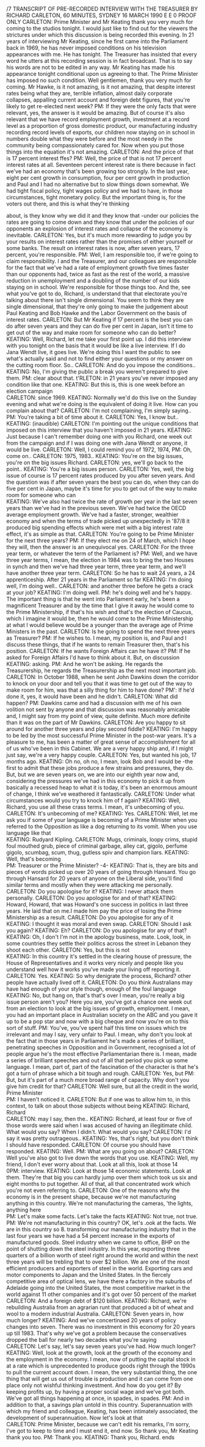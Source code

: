 /7 
TRANSCRIPT OF PRE-RECORDED INTERVIEW WITH THE TREASURER BY RICHARD CARLETON, 60 MINUTES, SYDNEY 16 MARCH 1990 
E E 0 PROOF ONLY 
CARLETON: Prime Minister and Mr Keating thank you very much for coming to the studios tonight. I would just like to find out for the viewers the strictures under which this discussion is being recorded this evening. In 21 years of interviewing Mr Keating, since he first came into the Parliament back in 1969, he has never imposed conditions on his television appearances with me. He has tonight. The Treasurer has insisted that every word he utters at this recording session is in fact broadcast. That is to say his words are not to be edited in any way. Mr Keating has made his appearance tonight conditional upon us agreeing to that. The Prime Minister has imposed no such condition. Well gentlemen, thank you very much for coming. Mr Hawke, is it not amazing, is it not 
amazing, that despite interest rates being what they are, terrible inflation, almost daily corporate collapses, appalling current account and foreign debt figures, that you're likely to get re-elected next week? 
PM: If they were the only facts that were relevant, yes, the answer is it would be amazing. But of course it's also relevant that we have record employment growth, 
investment at a record level as a proportion of gross domestic product, our manufacturing industry recording record levels of exports, our children now staying on in school in numbers double what they were before and the most needy in the community being compassionately cared for. Now when you put those things into the 
equation it's not amazing. 
CARLETON: And the price of that is 17 percent interest ffes? 
PM: Well, the price of that is not 17 percent interest rates at all. Seventeen percent interest rate is there because in fact we've had an economy that's been growing too strongly. In the last year, eight per cent growth in consumption, four per cent growth in production and Paul and I had no alternative but to slow things down 
somewhat. We had tight fiscal policy, tight wages policy and we had to have, in those circumstances, tight 
monetary policy. But the important thing is, for the voters out there, and this is what they're thinking

about, is they know why we did it and they know that -under our policies the rates are going to come down and they know that under the policies of our opponents an explosion of interest rates and collapse of the economy is inevitable. 
CARLETON: Yes, but it's much more rewarding to judge you by your results on interest rates rather than the promises of either yourself or some banks. The result on interest rates is now, after seven years, 17 percent, you're responsible. 
PM: Well, I am responsible too, if we're going to claim responsibility. I and the Treasurer, and our colleagues are responsible for the fact that we've had a rate of employment growth five times faster than our opponents had, twice as fast as the rest of the world, a massive reduction in unemployment and a doubling of the number of our kids staying on in school. We're responsible for those things too. And the, see what you've got to do, Richard, is understand that that electorate you're talking about there isn't single dimensional. You seem to think they are single dimensional, that they're only going to make the judgement about Paul Keating and Bob Hawke and the Labor Government on the basis of interest rates. 
CARLETON: But Mr Keating if 17 percent is the best you can do after seven years and they can do five per cent in Japan, isn't it time to get out of the way and make room for someone who can do better? 
KEATING: Well, Richard, let me take your first point up. I did this interview with you tonight on the basis that it would be like a live interview. If I do Jana Wendt live, it goes live. We're doing this I want the public to see what's actually said and not to find either your questions or my answer on the cutting room floor. So.. 
CARLETON: And do you impose the conditions.. 
KEATING: No, I'm giving the public a break you weren't prepared to give them. 
PM: clear about that. 
t'RLETON: in 21 years you've never imposed any condition like that one. 
KEATING: But this is, this is one week before an election campaign  
CARLETON: since 1969. 
KEATING: Normally we'd do this live on the Sunday evening and what we're doing is the equivalent of doing it live. How can you complain about that?
CARLETON: I'm not complaining, I'm simply saying.. PM: You're taking a bit of time about it. CARLETON: Yes, I know but.. 
KEATING: (inaudible) 
CARLETON: I'm pointing out the unique conditions that imposed on this interview that you haven't imposed in 21 years. 
KEATING: Just because I can't remember doing one with you Richard, one week out from the campaign and if I was doing one with Jana Wendt or anyone, it would be live. 
CARLETON: Well, I could remind you of 1972, 1974, PM: Oh, come on.. 
CARLETON: 1975, 1983.. 
KEATING: You're on the big issues, you're on the big issues Richard. 
CARLETON: yes, we'll go back to the point.. KEATING: You're a big issues person. 
CARLETON: Yes, well, the big issue of course is 17 percent rates produced by you after seven years. And the question was if after seven years the best you can do, when they can do five per cent in Japan, maybe it's time for you to get out of the way to make room for someone who can  
KEATING: We've also had twice the rate of growth per year in the last seven years than we've had in the previous seven. We've had twice the OECD average employment growth. We've had a faster, stronger, wealthier economy and when the terms of trade picked up unexpectedly in '87/8 it produced big spending effects which were met with a big interest rate effect, it's as simple as that. 
CARLETON: You're going to be Prime Minister for the next three years? 
PM: If they elect me on 24 of March, which I hope they will, then the answer is an unequivocal yes. 
CARLETON: For the three year term, or whatever the term of the Parliament is? 
PM: Well, and we have three year terms, I mean, the election in 1984 was to bring the two Houses in synch and
then we've had three year term, three year term, and we'll have another three year term. 
CARLETON: So he has to wait 24 years, a 24 apprenticeship. After 21 years in the Parliament so far 
KEATING: I'm doing well, I'm doing well.. 
CARLETON: and another three before he gets a crack at your job? 
KEATING: I'm doing well. 
PM: he's doing well and he's happy. The important thing is that he went into Parliament early, he's been a magnificent Treasurer and by the time that I give it away he would come to the Prime Ministership, if that's his wish and that's the election of Caucus, which I imagine it would be, then he would come to the Prime Ministership at what I would believe would be a younger than the average age of Prime Ministers in the past. 
CARLETON: Is he going to spend the next three years as Treasurer? 
PM: If he wishes to. I mean, my position is, and Paul and I discuss these things, that if he wants to remain Treasurer then, that's his position. 
CARLETON: If he wants Foreign Affairs can he have it? 
PM: If he asked for Foreign Affairs I'd have to think about it. But, on discussion  
KEATING: asking. 
PM: And he won't be asking. He regards the Treasurership, he regards the Treasurership as the next most important job. 
CARLETON: In October 1988, when he sent John Dawkins down the corridor to knock on your door and tell you that it was time to get out of the way to make room for him, was that a silly thing for him to have done? 
PM': If he'd done it, yes, it would have been and he didn't. 
CARLETON: What did happen? 
PM: Dawkins came and had a discussion with me of his own volition not sent by anyone and that discussion was reasonably amicable and, I might say from my point of view, quite definite. Much more definite than it was on the part of Mr Dawkins.
CARLETON: Are you happy to sit around for another three years and play second fiddle? 
KEATING: I'm happy to be led by the most successful Prime Minister in the post-war years. It's a pleasure to me, has been a matter of great sense of accomplishment for all of us who've been in this Cabinet. We are a very happy ship and, if I might just say, we're a very happy couple. 
CARLETON: Yes, but wanted his job, 17 months ago. 
KEATING: Oh no, oh no, I mean, look Bob and I would be -the first to admit that these jobs produce a few strains and pressures, they do. But, but we are seven years on, we are into our eighth year now and, considering the pressures we've had in this economy to pick it up from basically a recessed heap to what it is today, it's been an enormous amount of change, I think we've weathered it fantastically. 
CARLETON: Under what circumstances would you try to knock him of f again? 
KEATING: Well, Richard, you use all these crass terms. I mean, it's unbecoming of you. 
CARLETON: It's unbecoming of me? 
KEATING: Yes. 
CARLETON: Well, let me ask you if some of your language is becoming of a Prime Minister when you referred to the Opposition as like a dog returning to its vomit. When you use language like that  
KEATING: Rudyard Kipling. 
CARLETON: Mugs, criminals, loopy crims, stupid foul mouthed grub, piece of criminal garbage, alley cat, gigolo, perfume gigolo, scumbag, scum, thug, gutless spiv and champion liars. 
KEATING: Well, that's becoming  
PM: Treasurer or the Prime Minister? 
-4- 
KEATING: That is, they are bits and pieces of words picked up over 20 years of going through Hansard. You go through Hansard for 20 years of anyone on the Liberal side, you'll find similar terms and mostly when they were attacking me personally. 
CARLETON: Do you apologise for it? 
KEATING: I never attack them personally. 
CARLETON: Do you apologise for and of that?
KEATING: Howard, Howard, that was Howard's one success in politics in last three years. He laid that on me.I made him pay the price of losing the Prime Ministership as a result. 
CARLETON: Do you apologise for any of it  
KEATING: I thought it was moral and even swap. CARLETON: Should I ask you again? 
KEATING: Eh? 
CARLETON: Do you apologise for any of that? 
KEATING: Oh, I don't I'm not in the apology business, mate. Look, look, in some countries they settle their politics across the street in Lebanon they shoot each other. 
CARLETON: Yes, but this is not  
KEATING: In this country it's settled in the clearing house of pressure, the House of Representatives and it works very nicely and people like you understand well how it works you've made your living off reporting it. 
CARLETON: Yes. 
KEATING: So why denigrate the process, Richard?  other people have actually lived off it. 
CARLETON: Do you think Australians may have had enough of your style though, enough of the foul language  
KEATING: No, but hang on, that's that's over I mean, you're really a big issue person aren't you? Here you are, you've got a chance one week out from an election to look at the big issues of growth, employment. I mean, you had an important place in Australian society on the ABC and you gave it up to be a pop star and now 
with a big cheque and now you're on to this sort of stuff. 
PM: You've, you've spent half this time on issues which tre irrelevant and may I say, very unfair to Paul. I mean, why don't you look at the fact that in those years in Parliament he's made a series of brilliant, penetrating speeches in Opposition and in Government, recognised a lot of people argue he's the most effective Parliamentarian there is. I mean, made a series of brilliant speeches and out of all that period you pick up some language. I mean, part of, part of the fascination of the character is that he's got a turn of phrase which a bit tough and rough. 
CARLETON: Yes, but 
PM: But, but it's part of a much more broad range of capacity. Why don't you give him credit for that? 
CARLETON: Well sure, but all the credit in the world, Prime Minister  
PM: I haven't noticed it. 
CARLETON: But if one was to allow him to, in this context, to talk on about those subjects without being 
KEATING: Richard, Richard  
CARLETON: may I say, then the.. 
KEATING: Richard, at least four or five of those words were said when I was accused of having an illegitimate child. What would you say? When I didn't. What would you say? 
CARLETON: I'd say it was pretty outrageous.. 
KEATING: Yes, that's right, but you don't think I should have responded. 
CARLETON: Of course you should have responded. 
KEATING: Well. 
PM: What are you going on about? 
CARLETON: Well you've also got to live down the words that you use. 
KEATING: Well, my friend, I don't ever worry about that. Look at all this, look at those 14  
0PM: interview. 
KEATING: Look at those 14 economic statements. Look at them. They're that big you can hardly jump over them which took us six and eight months to put together. All of that, all that concentrated work which you're not even referring to. 
CARLETON: One of the reasons why the economy is in the present shape, because we're not manufacturing anything in this country. We're not manufacturing the cameras, 'the lights, anything here  
PM: Let's make some facts. Let's take the facts  KEATING: Not true, not true. 
PM: We're not manufacturing in this country? OK, let's .ook at the facts. We are in this country so
8. 
transforming our manufacturing industry that in the last four years we have had a 54 percent increase in the exports of manufactured goods. Steel industry when we came to office, BHP on the point of shutting down the steel industry. In this year, exporting three quarters of a billion worth of steel right around the world and within the next three years will be trebling that to over $2 billion. We are one of the most efficient producers and exporters of steel in the world. Exporting cars and motor components to Japan and the United States. In the fiercely competitive area of optical lens, we have there a factory in the suburbs of Adelaide going into the United States, the most competitive market in the world against 11 other companies and it's got over 50 percent of the market  
CARLETON: And a foreign debt of $120 billion. 
KEATING: Richard, we're rebuilding Australia from an agrarian runt that produced a bit of wheat and wool to a modern industrial Australia. 
CARLETON: Seven years in, how much longer? 
KEATING: And we've concertinaed 20 years of policy changes into seven. There was no investment in this economy for 20 years up till 1983. That's why we've got a problem because the conservatives dropped the ball for nearly two decades what you're saying  
CARLETON: Let's say, let's say seven years you've had. How much longer? 
KEATING: Well, look at the growth, look at the growth of the economy and the employment in the economy. I mean, now of putting the capital stock in at a rate which is unprecedented to produce goods right through the 1990s to pull the current account down. I mean, the very substantial thing, the one thing that will get us out of trouble is production and it can come from one place only 
not wishful thinking investment. And how do you get it? By keeping profits up, by having a proper social wage and we've got both. We've got all things happening at once, in spades, in spades. 
PM: And in addition to that, a savings plan untold in this country. Superannuation with which my friend and colleague, Keating, has been intimately associated, the development of superannuation. Now let's look at that  
CARLETON: Prime Minister, because we can't edit his remarks, I'm sorry, I've got to keep to time and I must end it, end now. So thank you, Mr Keating thank you too. 
PM: Thank you. 
KEATING: Thank you, Richard. 
ends
